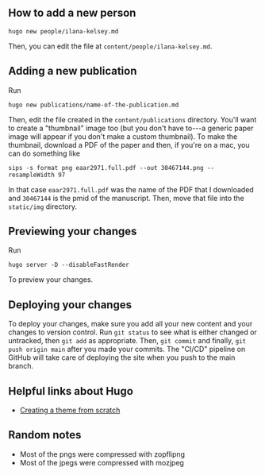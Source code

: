 
## How to add a new person

```
hugo new people/ilana-kelsey.md
```

Then, you can edit the file at `content/people/ilana-kelsey.md`.

## Adding a new publication

Run 

```
hugo new publications/name-of-the-publication.md
```

Then, edit the file created in the `content/publications` directory. You'll want to
create a "thumbnail" image too (but you don't have to---a generic paper image will
appear if you don't make a custom thumbnail). To make the thumbnail, download a 
PDF of the paper and then, if you're on a mac, you can do something like

```
sips -s format png eaar2971.full.pdf --out 30467144.png --resampleWidth 97
```

In that case `eaar2971.full.pdf` was the name of the PDF that I downloaded
and `30467144` is the pmid of the manuscript. Then, move that file into
the `static/img` directory.

## Previewing your changes

Run

```
hugo server -D --disableFastRender
```

To preview your changes.

## Deploying your changes

To deploy your changes, make sure you add all your new content and your changes
to version control. Run `git status` to see what is either changed or
untracked, then `git add` as appropriate. Then, `git commit` and finally, `git
push origin main` after you made your commits. The "CI/CD" pipeline on GitHub
will take care of deploying the site when you push to the main branch.

## Helpful links about Hugo

* [Creating a theme from scratch](https://retrolog.io/blog/creating-a-hugo-theme-from-scratch/)

## Random notes

* Most of the pngs were compressed with zopflipng
* Most of the jpegs were compressed with mozjpeg
